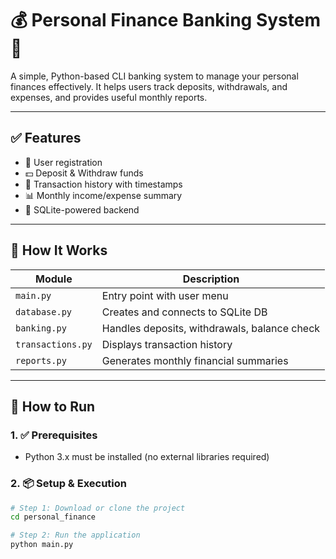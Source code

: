 # 💰 Personal Finance Banking System 🏦

A simple, Python-based CLI banking system to manage your personal finances effectively. It helps users track deposits, withdrawals, and expenses, and provides useful monthly reports.

---

## ✅ Features
- 👤 User registration
- 💵 Deposit & Withdraw funds
- 📜 Transaction history with timestamps
- 📊 Monthly income/expense summary
- 💽 SQLite-powered backend

---

## 🧠 How It Works

| Module | Description |
|--------|-------------|
| `main.py` | Entry point with user menu |
| `database.py` | Creates and connects to SQLite DB |
| `banking.py` | Handles deposits, withdrawals, balance check |
| `transactions.py` | Displays transaction history |
| `reports.py` | Generates monthly financial summaries |

---

## 🚀 How to Run

### 1. ✅ Prerequisites
- Python 3.x must be installed (no external libraries required)

### 2. 📦 Setup & Execution

```bash
# Step 1: Download or clone the project
cd personal_finance

# Step 2: Run the application
python main.py
